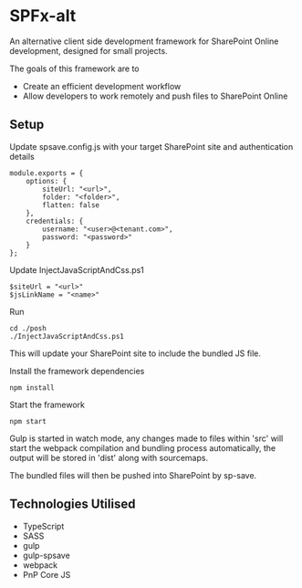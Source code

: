 # SPFx-alt

An alternative client side development framework for SharePoint Online development, designed for small projects.

The goals of this framework are to

- Create an efficient development workflow
- Allow developers to work remotely and push files to SharePoint Online

## Setup

Update spsave.config.js with your target SharePoint site and authentication details

    module.exports = {
        options: {
            siteUrl: "<url>",
            folder: "<folder>",
            flatten: false
        },
        credentials: {
            username: "<user>@<tenant.com>",
            password: "<password>"
        }
    };

Update InjectJavaScriptAndCss.ps1

    $siteUrl = "<url>"
    $jsLinkName = "<name>"

Run

    cd ./posh
    ./InjectJavaScriptAndCss.ps1

This will update your SharePoint site to include the bundled JS file.

Install the framework dependencies

    npm install

Start the framework

    npm start

Gulp is started in watch mode, any changes made to files within 'src' will start the webpack compilation and bundling process automatically, the output will be stored in 'dist' along with sourcemaps.

The bundled files will then be pushed into SharePoint by sp-save.

## Technologies Utilised

- TypeScript
- SASS
- gulp
- gulp-spsave
- webpack
- PnP Core JS



